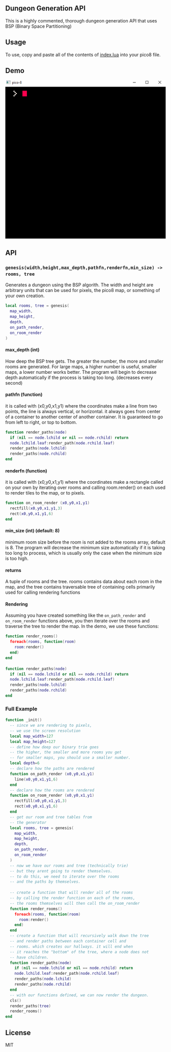 ## Dungeon Generation API
This is a highly commented, thorough dungeon generation API that uses BSP (Binary Space Partitioning)

## Usage
To use, copy and paste all of the contents of [index.lua](./index.lua) into your pico8 file.

## Demo

![demo](./demo.gif)

## API

### `genesis(width,height,max_depth,pathfn,renderfn,min_size) -> rooms, tree`

Generates a dungeon using the BSP algorith.
The width and height are arbitrary units that can be used for pixels, the pico8 map, or something of your own creation.

```lua
local rooms, tree = genesis(
  map_width,
  map_height,
  depth,
  on_path_render,
  on_room_render
)
```

#### max_depth (int)

How deep the BSP tree gets. The greater the number, the more and smaller rooms are generated. For large maps, a higher number is useful, smaller maps, a lower number works better. The program will begin to decrease depth automatically if the process is taking too long. (decreases every second)

#### pathfn (function)

it is called with (x0,y0,x1,y1)   where the coordinates make a line from two points, the line is always  vertical, or horizontal. it always goes from center of a container to another center of another container. It is guaranteed to go from left to right, or top to bottom.

```lua
function render_paths(node)
  if (nil == node.lchild or nil == node.rchild) return
  node.lchild.leaf:render_path(node.rchild.leaf)
  render_paths(node.lchild)
  render_paths(node.rchild)
end
```

#### renderfn (function)

it is called with (x0,y0,x1,y1) where the coordinates make a rectangle called on your own by iterating over rooms and calling room.render() on each used to render tiles to the map, or to pixels.

```lua
function on_room_render (x0,y0,x1,y1)
  rectfill(x0,y0,x1,y1,3)
  rect(x0,y0,x1,y1,6)
end
```

#### min_size (int) (default: 8)

minimum room size before the room is not added to the rooms array, default is 8.
The program will decrease the minimum size automatically if it is taking too long to process, which is usually only the case when the minimum size is too high.

#### returns

A tuple of rooms and the tree. rooms contains data about each room in the map, and the tree contains traversable tree of containing cells primarily used for calling rendering functions

#### Rendering

Assuming you have created something like the `on_path_render` and `on_room_render` functions above, you then iterate over the rooms and traverse the tree to render the map.  In the demo, we use these functions:

```lua
function render_rooms()
  foreach(rooms, function(room)
    room:render()
  end)
end

function render_paths(node)
  if (nil == node.lchild or nil == node.rchild) return
  node.lchild.leaf:render_path(node.rchild.leaf)
  render_paths(node.lchild)
  render_paths(node.rchild)
end
```


### Full Example
```lua
function _init()
  -- since we are rendering to pixels,
  -- we use the screen resolution
  local map_width=127
  local map_height=127
  -- define how deep our binary trie goes
  -- the higher, the smaller and more rooms you get
  -- for smaller maps, you should use a smaller number.
  local depth=6
  -- declare how the paths are rendered
  function on_path_render (x0,y0,x1,y1)
    line(x0,y0,x1,y1,6)
  end
  -- declare how the rooms are rendered
  function on_room_render (x0,y0,x1,y1)
    rectfill(x0,y0,x1,y1,3)
    rect(x0,y0,x1,y1,6)
  end
  -- get our room and tree tables from
  -- the generator
  local rooms, tree = genesis(
    map_width,
    map_height,
    depth,
    on_path_render,
    on_room_render
  )
  -- now we have our rooms and tree (technically trie)
  -- but they arent going to render themselves.
  -- to do this, we need to iterate over the rooms
  -- and the paths by themselves.

  -- create a function that will render all of the rooms
  -- by calling the render function on each of the rooms,
  -- the rooms themselves will then call the on_room_render
  function render_rooms()
    foreach(rooms, function(room)
      room:render()
    end)
  end
  -- create a function that will recursively walk down the tree
  -- and render paths between each container cell and
  -- rooms. which creates our hallways. it will end when
  -- it reaches the "bottom" of the tree, where a node does not
  -- have children.
  function render_paths(node)
    if (nil == node.lchild or nil == node.rchild) return
    node.lchild.leaf:render_path(node.rchild.leaf)
    render_paths(node.lchild)
    render_paths(node.rchild)
  end
  -- with our functions defined, we can now render the dungeon.
  cls()
  render_paths(tree)
  render_rooms()
end
```


## License
MIT
